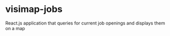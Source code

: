# visimap-jobs
React.js application that queries for current job openings and displays them on a map
